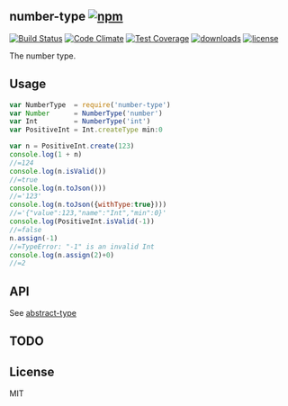 ## number-type [![npm][npm-svg]][npm]

[![Build Status][travis-svg]][travis]
[![Code Climate][codeclimate-svg]][codeclimate]
[![Test Coverage][codeclimate-test-svg]][codeclimate-test]
[![downloads][npm-download-svg]][npm]
[![license][npm-license-svg]][npm]

[npm]: https://npmjs.org/package/number-type
[npm-svg]: https://img.shields.io/npm/v/number-type.svg
[npm-download-svg]: https://img.shields.io/npm/dm/number-type.svg
[npm-license-svg]: https://img.shields.io/npm/l/number-type.svg
[travis-svg]: https://img.shields.io/travis/snowyu/number-type.js/master.svg
[travis]: http://travis-ci.org/snowyu/number-type.js
[codeclimate-svg]: https://codeclimate.com/github/snowyu/number-type.js/badges/gpa.svg
[codeclimate]: https://codeclimate.com/github/snowyu/number-type.js
[codeclimate-test-svg]: https://codeclimate.com/github/snowyu/number-type.js/badges/coverage.svg
[codeclimate-test]: https://codeclimate.com/github/snowyu/number-type.js/coverage


The number type.

## Usage

```js
var NumberType  = require('number-type')
var Number      = NumberType('number')
var Int         = NumberType('int')
var PositiveInt = Int.createType min:0

var n = PositiveInt.create(123)
console.log(1 + n)
//=124
console.log(n.isValid())
//=true
console.log(n.toJson()))
//='123'
console.log(n.toJson({withType:true})))
//='{"value":123,"name":"Int","min":0}'
console.log(PositiveInt.isValid(-1))
//=false
n.assign(-1)
//=TypeError: "-1" is an invalid Int
console.log(n.assign(2)+0)
//=2
```

## API

See [abstract-type](https://github.com/snowyu/abstract-type.js)

## TODO


## License

MIT
